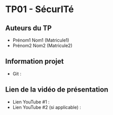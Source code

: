 # TP01 - SécurITé

## Auteurs du TP

- Prénom1 Nom1 (Matricule1)
- Prénom2 Nom2 (Matricule2)

## Information projet

- Git :

## Lien de la vidéo de présentation

- Lien YouTube #1 :
- Lien YouTube #2 (si applicable) :
